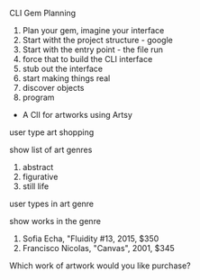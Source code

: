 CLI Gem Planning

1. Plan your gem, imagine your interface
2. Start witht the project structure - google
3. Start with the entry point - the file run
4. force that to build the CLI interface
5. stub out the interface
6. start making things real
7. discover objects
8. program

- A ClI for artworks using Artsy

user type art shopping

show list of art genres

1. abstract
2. figurative
3. still life

user types in art genre

show works in the genre

1. Sofia Echa, "Fluidity #13, 2015, $350
2. Francisco Nicolas, "Canvas", 2001, $345

Which work of artwork would you like purchase?
